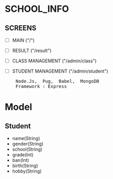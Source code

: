 # SCHOOL_INFO

## SCREENS

- [ ] MAIN ("/")
- [ ] RESULT ("/result")

- [ ] CLASS MANAGEMENT ("/admin/class")
- [ ] STUDENT MANAGEMENT ("/admin/student")

<pre>
    Node.Js,  Pug,  Babel,  MongoDB
    Framework : Express
</pre>

# Model

## Student

- name(String)
- gender(String)
- school(String)
- grade(Int)
- ban(Int)
- birth(String)
- hobby(String)
